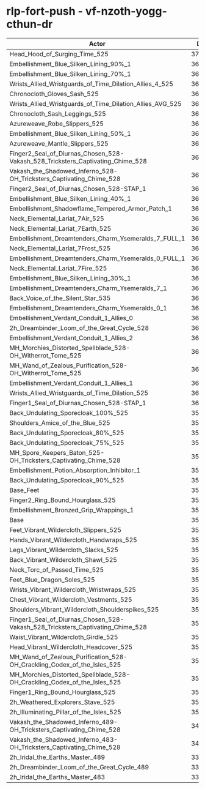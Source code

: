 # rlp-fort-push - vf-nzoth-yogg-cthun-dr
| Actor | DPS | Increase |
|---|:---:|:---:|
|Head_Hood_of_Surging_Time_525|373844|4.11%|
|Embellishment_Blue_Silken_Lining_90%_1|369756|2.97%|
|Embellishment_Blue_Silken_Lining_70%_1|367203|2.26%|
|Wrists_Allied_Wristguards_of_Time_Dilation_Allies_4_525|366904|2.17%|
|Chronocloth_Gloves_Sash_525|366457|2.05%|
|Wrists_Allied_Wristguards_of_Time_Dilation_Allies_AVG_525|365490|1.78%|
|Chronocloth_Sash_Leggings_525|365424|1.76%|
|Azureweave_Robe_Slippers_525|365039|1.65%|
|Embellishment_Blue_Silken_Lining_50%_1|364863|1.61%|
|Azureweave_Mantle_Slippers_525|364765|1.58%|
|Finger2_Seal_of_Diurnas_Chosen_528-Vakash_528_Tricksters_Captivating_Chime_528|364388|1.47%|
|Vakash_the_Shadowed_Inferno_528-OH_Tricksters_Captivating_Chime_528|364206|1.42%|
|Finger2_Seal_of_Diurnas_Chosen_528-STAP_1|363918|1.34%|
|Embellishment_Blue_Silken_Lining_40%_1|363823|1.32%|
|Embellishment_Shadowflame_Tempered_Armor_Patch_1|363512|1.23%|
|Neck_Elemental_Lariat_7Air_525|363159|1.13%|
|Neck_Elemental_Lariat_7Earth_525|362971|1.08%|
|Embellishment_Dreamtenders_Charm_Ysemeralds_7_FULL_1|362968|1.08%|
|Neck_Elemental_Lariat_7Frost_525|362848|1.04%|
|Embellishment_Dreamtenders_Charm_Ysemeralds_0_FULL_1|362577|0.97%|
|Neck_Elemental_Lariat_7Fire_525|362452|0.93%|
|Embellishment_Blue_Silken_Lining_30%_1|362415|0.92%|
|Embellishment_Dreamtenders_Charm_Ysemeralds_7_1|362357|0.91%|
|Back_Voice_of_the_Silent_Star_535|361987|0.80%|
|Embellishment_Dreamtenders_Charm_Ysemeralds_0_1|361822|0.76%|
|Embellishment_Verdant_Conduit_1_Allies_0|361723|0.73%|
|2h_Dreambinder_Loom_of_the_Great_Cycle_528|361717|0.73%|
|Embellishment_Verdant_Conduit_1_Allies_2|361620|0.70%|
|MH_Morchies_Distorted_Spellblade_528-OH_Witherrot_Tome_525|361445|0.65%|
|MH_Wand_of_Zealous_Purification_528-OH_Witherrot_Tome_525|361394|0.64%|
|Embellishment_Verdant_Conduit_1_Allies_1|361319|0.62%|
|Wrists_Allied_Wristguards_of_Time_Dilation_525|360301|0.34%|
|Finger1_Seal_of_Diurnas_Chosen_528-STAP_1|360246|0.32%|
|Back_Undulating_Sporecloak_100%_525|359903|0.22%|
|Shoulders_Amice_of_the_Blue_525|359817|0.20%|
|Back_Undulating_Sporecloak_80%_525|359713|0.17%|
|Back_Undulating_Sporecloak_75%_525|359610|0.14%|
|MH_Spore_Keepers_Baton_525-OH_Tricksters_Captivating_Chime_528|359582|0.14%|
|Embellishment_Potion_Absorption_Inhibitor_1|359565|0.13%|
|Back_Undulating_Sporecloak_90%_525|359507|0.11%|
|Base_Feet|359507|0.11%|
|Finger2_Ring_Bound_Hourglass_525|359241|0.04%|
|Embellishment_Bronzed_Grip_Wrappings_1|359113|0.00%|
|Base|359097|0.00%|
|Feet_Vibrant_Wildercloth_Slippers_525|359074|-0.01%|
|Hands_Vibrant_Wildercloth_Handwraps_525|359041|-0.02%|
|Legs_Vibrant_Wildercloth_Slacks_525|359021|-0.02%|
|Back_Vibrant_Wildercloth_Shawl_525|359009|-0.02%|
|Neck_Torc_of_Passed_Time_525|358932|-0.05%|
|Feet_Blue_Dragon_Soles_525|358748|-0.10%|
|Wrists_Vibrant_Wildercloth_Wristwraps_525|358709|-0.11%|
|Chest_Vibrant_Wildercloth_Vestments_525|358642|-0.13%|
|Shoulders_Vibrant_Wildercloth_Shoulderspikes_525|358498|-0.17%|
|Finger1_Seal_of_Diurnas_Chosen_528-Vakash_528_Tricksters_Captivating_Chime_528|358437|-0.18%|
|Waist_Vibrant_Wildercloth_Girdle_525|358432|-0.19%|
|Head_Vibrant_Wildercloth_Headcover_525|358023|-0.30%|
|MH_Wand_of_Zealous_Purification_528-OH_Crackling_Codex_of_the_Isles_525|357997|-0.31%|
|MH_Morchies_Distorted_Spellblade_528-OH_Crackling_Codex_of_the_Isles_525|357947|-0.32%|
|Finger1_Ring_Bound_Hourglass_525|357316|-0.50%|
|2h_Weathered_Explorers_Stave_525|357305|-0.50%|
|2h_Illuminating_Pillar_of_the_Isles_525|356638|-0.68%|
|Vakash_the_Shadowed_Inferno_489-OH_Tricksters_Captivating_Chime_528|346424|-3.53%|
|Vakash_the_Shadowed_Inferno_483-OH_Tricksters_Captivating_Chime_528|344271|-4.13%|
|2h_Iridal_the_Earths_Master_489|337479|-6.02%|
|2h_Dreambinder_Loom_of_the_Great_Cycle_489|336455|-6.31%|
|2h_Iridal_the_Earths_Master_483|334240|-6.92%|
